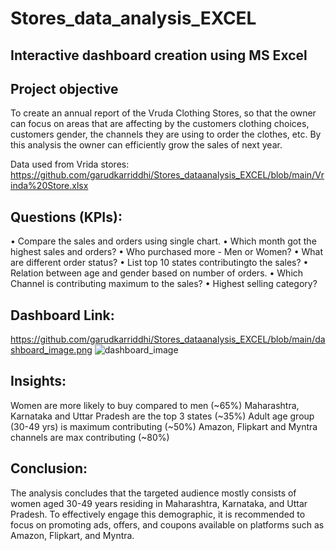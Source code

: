 # Stores_data_analysis_EXCEL
## Interactive dashboard creation using MS Excel
## Project objective
To create an annual report of the Vruda Clothing Stores, so that the owner can focus on areas that are affecting by the customers clothing choices, customers gender, the channels they are using to order the clothes, etc. By this analysis the owner can efficiently grow the sales of next year.

Data used from Vrida stores: 
https://github.com/garudkarriddhi/Stores_dataanalysis_EXCEL/blob/main/Vrinda%20Store.xlsx

## Questions (KPIs):
• Compare the sales and orders using single chart.
• Which month got the highest sales and orders?
• Who purchased more - Men or Women?
• What are different order status?
• List top 10 states contributingto the sales?
• Relation between age and gender based on number of orders.
• Which Channel is contributing maximum to the sales?
• Highest selling category?

## Dashboard Link:
https://github.com/garudkarriddhi/Stores_dataanalysis_EXCEL/blob/main/dashboard_image.png
![dashboard_image](https://github.com/user-attachments/assets/ee89f7ff-698d-42aa-adc1-b142f95a61c4)

## Insights:
Women are more likely to buy compared to men (~65%)
Maharashtra, Karnataka and Uttar Pradesh are the top 3 states (~35%)
Adult age group (30-49 yrs) is maximum contributing (~50%)
Amazon, Flipkart and Myntra channels are max contributing (~80%)

## Conclusion:
The analysis concludes that the targeted audience mostly consists of women aged 30-49 years residing in Maharashtra, Karnataka, and Uttar Pradesh. To effectively engage this demographic, it is recommended to focus on promoting ads, offers, and coupons available on platforms such as Amazon, Flipkart, and Myntra.
